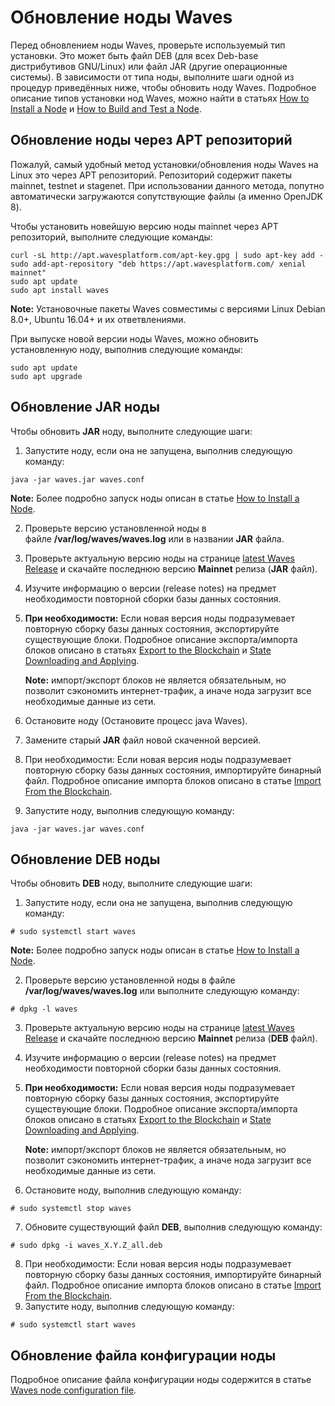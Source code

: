 # Обновление ноды Waves

Перед обновлением ноды Waves, проверьте используемый тип установки. Это может быть файл DEB (для всех Deb-base дистрибутивов GNU/Linux) или файл JAR (другие операционные системы). В зависимости от типа ноды, выполните шаги одной из процедур приведённых ниже, чтобы обновить ноду Waves. Подробное описание типов установки нод Waves, можно найти в статьях [How to Install a Node](https://docs.wavesplatform.com/en/waves-node/how-to-install-a-node/how-to-install-a-node.html) и [How to Build and Test a Node](https://docs.wavesplatform.com/en/waves-node/how-to-build-and-test-a-node.html).

## Обновление ноды через APT репозиторий

Пожалуй, самый удобный метод установки/обновления ноды Waves на Linux это через APT репозиторий. Репозиторий содержит пакеты mainnet, testnet и stagenet.
При использовании данного метода, попутно автоматически загружаются сопутствующие файлы (а именно OpenJDK 8).

Чтобы установить новейшую версию ноды mainnet через APT репозиторий, выполните следующие команды: 
```
curl -sL http://apt.wavesplatform.com/apt-key.gpg | sudo apt-key add -
sudo add-apt-repository "deb https://apt.wavesplatform.com/ xenial mainnet"
sudo apt update
sudo apt install waves
```
**Note:** Установочные пакеты Waves совместимы с версиями Linux Debian 8.0+, Ubuntu 16.04+ и их ответвлениями.

При выпуске новой версии ноды Waves, можно обновить установленную ноду, выполнив следующие команды: 

```
sudo apt update
sudo apt upgrade
```

## Обновление JAR ноды 

Чтобы обновить **JAR** ноду, выполните следующие шаги:

1. Запустите ноду, если она не запущена, выполнив следующую команду: 
```
java -jar waves.jar waves.conf
```
**Note:** Более подробно запуск ноды описан в статье  [How to Install a Node](https://docs.wavesplatform.com/en/waves-node/how-to-install-a-node/how-to-install-a-node.html).

2. Проверьте версию установленной ноды в файле **/var/log/waves/waves.log** или в названии **JAR** файла.
3. Проверьте актуальную версию ноды на странице [latest Waves Release](https://github.com/wavesplatform/Waves/releases) и скачайте последнюю версию **Mainnet** релиза (**JAR** файл).
4. Изучите информацию о версии (release notes) на предмет необходимости повторной сборки базы данных состояния.
5. **При необходимости:** Если новая версия ноды подразумевает повторную сборку базы данных состояния, экспортируйте существующие блоки.
Подробное описание экспорта/импорта блоков описано в статьях  [Export to the Blockchain](https://docs.wavesplatform.com/en/waves-node/options-for-getting-actual-blockchain/export-and-import-from-the-blockchain.html) и [State Downloading and Applying](https://docs.wavesplatform.com/en/waves-node/options-for-getting-actual-blockchain/state-downloading-and-applying.html).
     
   **Note:** импорт/экспорт блоков не является обязательным, но позволит сэкономить интернет-трафик, а иначе нода загрузит все необходимые данные из сети.

6. Остановите ноду (Остановите процесс java Waves).

7. Замените старый **JAR** файл новой скаченной версией.

8. При необходимости: Если новая версия ноды подразумевает повторную сборку базы данных состояния, импортируйте бинарный файл. Подробное описание импорта блоков описано в статье [Import From the Blockchain](https://docs.wavesplatform.com/en/waves-node/options-for-getting-actual-blockchain/import-from-the-blockchain.html).
9. Запустите ноду, выполнив следующую команду:
```
java -jar waves.jar waves.conf
```
## Обновление DEB ноды

Чтобы обновить **DEB** ноду, выполните следующие шаги:

1. Запустите ноду, если она не запущена, выполнив следующую команду: 
```
# sudo systemctl start waves
```
**Note:** Более подробно запуск ноды описан в статье [How to Install a Node](https://docs.wavesplatform.com/en/waves-node/how-to-install-a-node/how-to-install-a-node.html).

2. Проверьте версию установленной ноды в файле **/var/log/waves/waves.log** или выполните следующую команду:
```
# dpkg -l waves
```
3. Проверьте актуальную версию ноды на странице [latest Waves Release](https://github.com/wavesplatform/Waves/releases) и скачайте последнюю версию **Mainnet** релиза (**DEB** файл).
4. Изучите информацию о версии (release notes) на предмет необходимости повторной сборки базы данных состояния.
5. **При необходимости:** Если новая версия ноды подразумевает повторную сборку базы данных состояния, экспортируйте существующие блоки.
Подробное описание экспорта/импорта блоков описано в статьях [Export to the Blockchain](https://docs.wavesplatform.com/en/waves-node/options-for-getting-actual-blockchain/export-and-import-from-the-blockchain.html) и [State Downloading and Applying](https://docs.wavesplatform.com/en/waves-node/options-for-getting-actual-blockchain/state-downloading-and-applying.html).
     
   **Note:** импорт/экспорт блоков не является обязательным, но позволит сэкономить интернет-трафик, а иначе нода загрузит все необходимые данные из сети.
6. Остановите ноду, выполнив следующую команду:

```
# sudo systemctl stop waves
```
7. Обновите существующий файл **DEB**, выполнив следующую команду:  

```
# sudo dpkg -i waves_X.Y.Z_all.deb
```
8. При необходимости: Если новая версия ноды подразумевает повторную сборку базы данных состояния, импортируйте бинарный файл. Подробное описание импорта блоков описано в статье  [Import From the Blockchain](https://docs.wavesplatform.com/en/waves-node/options-for-getting-actual-blockchain/import-from-the-blockchain.html).
9. Запустите ноду, выполнив следующую команду:
```
# sudo systemctl start waves
```

## Обновление файла конфигурации ноды

Подробное описание файла конфигурации ноды содержится в статье [Waves node configuration file](https://docs.wavesplatform.com/en/waves-node/node-configuration.html).



